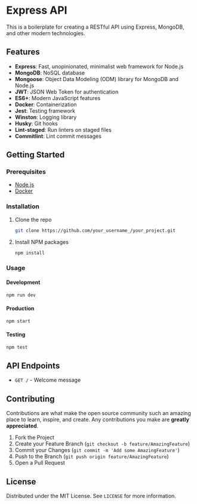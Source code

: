 # Express API

This is a boilerplate for creating a RESTful API using Express, MongoDB, and other modern technologies.

## Features

- **Express**: Fast, unopinionated, minimalist web framework for Node.js
- **MongoDB**: NoSQL database
- **Mongoose**: Object Data Modeling (ODM) library for MongoDB and Node.js
- **JWT**: JSON Web Token for authentication
- **ES6+**: Modern JavaScript features
- **Docker**: Containerization
- **Jest**: Testing framework
- **Winston**: Logging library
- **Husky**: Git hooks
- **Lint-staged**: Run linters on staged files
- **Commitlint**: Lint commit messages

## Getting Started

### Prerequisites

- [Node.js](https://nodejs.org/en/)
- [Docker](https://www.docker.com/)

### Installation

1. Clone the repo
   ```sh
   git clone https://github.com/your_username_/your_project.git
   ```
2. Install NPM packages
   ```sh
   npm install
   ```

### Usage

#### Development

```sh
npm run dev
```

#### Production

```sh
npm start
```

#### Testing

```sh
npm test
```

## API Endpoints

- `GET /` - Welcome message

## Contributing

Contributions are what make the open source community such an amazing place to learn, inspire, and create. Any contributions you make are **greatly appreciated**.

1. Fork the Project
2. Create your Feature Branch (`git checkout -b feature/AmazingFeature`)
3. Commit your Changes (`git commit -m 'Add some AmazingFeature'`)
4. Push to the Branch (`git push origin feature/AmazingFeature`)
5. Open a Pull Request

## License

Distributed under the MIT License. See `LICENSE` for more information.
